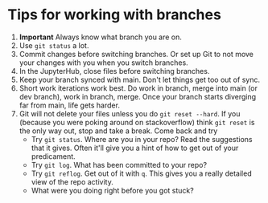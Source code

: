 # Tips for working with branches

1. **Important** Always know what branch you are on.
2. Use `git status` a lot.
3. Commit changes before switching branches. Or set up Git to not move your changes with you when you switch branches.
4. In the JupyterHub, close files before switching branches.
5. Keep your branch synced with main. Don't let things get too out of sync.
6. Short work iterations work best. Do work in branch, merge into main (or dev branch), work in branch, merge. Once your branch starts diverging far from main, life gets harder.
7. Git will not delete your files unless you do `git reset --hard`. If you (because you were poking around on stackoverflow) think `git reset` is the only way out, stop and take a break. Come back and try
    * Try `git status`. Where are you in your repo? Read the suggestions that it gives. Often it'll give you a hint of how to get out of your predicament.
    * Try `git log`. What has been committed to your repo?
    * Try `git reflog`. Get out of it with `q`. This gives you a really detailed view of the repo activity.
    * What were you doing right before you got stuck?